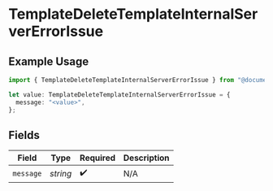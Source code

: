 # TemplateDeleteTemplateInternalServerErrorIssue

## Example Usage

```typescript
import { TemplateDeleteTemplateInternalServerErrorIssue } from "@documenso/sdk-typescript/models/errors";

let value: TemplateDeleteTemplateInternalServerErrorIssue = {
  message: "<value>",
};
```

## Fields

| Field              | Type               | Required           | Description        |
| ------------------ | ------------------ | ------------------ | ------------------ |
| `message`          | *string*           | :heavy_check_mark: | N/A                |